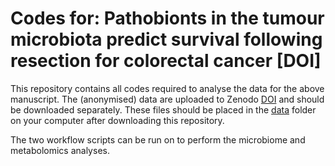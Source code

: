 # Codes for: Pathobionts in the tumour microbiota predict survival following resection for colorectal cancer [DOI]

This repository contains all codes required to analyse the data for the above manuscript.
The (anonymised) data are uploaded to Zenodo [DOI](DOI) and should be downloaded separately.
These files should be placed in the [data](data) folder on your computer after downloading this repository.

The two workflow scripts can be run on to perform the microbiome and metabolomics analyses.
